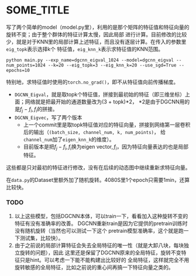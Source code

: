 # SOME_TITLE
写了两个简单的model（model.py里），利用的是那个矩阵的特征值和特征向量的旋转不变；由于整个群体的特征计算太慢，因此局部
进行计算。目前修改的比较少，就是对于KNN里的局部计算上述特征，而且没有逐层计算。在传入的参数里`eig_topk`表示选择k个
特征值，`eig_knn_k`表示求特征值的KNN范围。
```commandline
python main.py --exp_name=dgcnn_eigval_1024 --model=dgcnn_eigval --num_points=1024 --k=20 --eig_topk=3 --eig_knn_k=20 --use_sgd=True --epochs=10
```
特别地，求特征值时使用的`torch.no_grad()`，即不从特征值向前传播梯度。
+ `DGCNN_Eigval`，就是取topk个特征值，拼接到最初始的特征（即三维坐标）上面；网络就是把最开始的通道数量改为(3 + topk)*2，
   *2是由于DGCNN用的是$f_j-f_i,f_i$的拼接。
+ `DGCNN_Eigvec`，写了两个版本
   + 上一个commit里是取topk特征值对应的特征向量，拼接到网络第一层卷积后的输出（`(batch_size, channel_num, k, num_points)`， 
   给`channel_num`加了`eigen_knn_k`的维度）。
   + 目前版本是把$f_j-f_i,f_i$换为$\text{eigen vector},f_i$，因为特征向量表达的也是局部特征。

这些都是只对最初的特征进行修改，没有在后续的动态图中继续重新求特征向量。

在`data.py`的Dataset里额外加了随机旋转。4080S里1个epoch只需要1min，还算比较快。

### TODO
1. 以上这些模型，包括DGCNN本体，可以train一下，看看加入这种旋转不变的特征有没有准确率的改善。
   DGCNN重新train是因为它提供的pretrain训练时没有随机旋转（当然也可以测试一下这个
   pretrain模型准确率，这个就是跑一下测试集，比较快）。
2. 由于之前说的局部计算特征会失去全局特征的唯一性（就是大卸八块，每块独立旋转的问题），因此
   这里还是保留了DGCNN原来的全局特征，旋转不变特征只是hint。可以考虑一下能不能构建出比较好的
   全局特征，这样就完全不用旋转敏感的全局特征，比如之前说的重心间再搞一下特征向量之类的。

